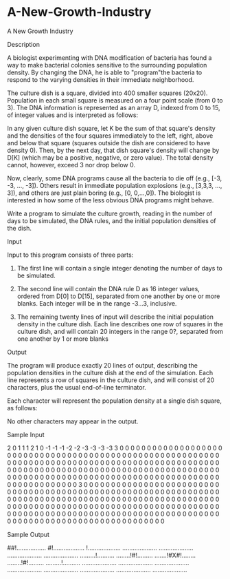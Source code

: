 # A-New-Growth-Industry

A New Growth Industry

Description

A biologist experimenting with DNA modification of bacteria has found a way to make bacterial colonies sensitive to the surrounding population density. By changing the DNA, he is able to "program"the bacteria to respond to the varying densities in their immediate neighborhood.

The culture dish is a square, divided into 400 smaller squares (20x20). Population in each small square is measured on a four point scale (from 0 to 3). The DNA information is represented as an array D, indexed from 0 to 15, of integer values and is interpreted as follows:

In any given culture dish square, let K be the sum of that square's density and the densities of the four squares immediately to the left, right, above and below that square (squares outside the dish are considered to have density 0). Then, by the next day, that dish square's density will change by D[K] (which may be a positive, negative, or zero value). The total density cannot, however, exceed 3 nor drop below 0.

Now, clearly, some DNA programs cause all the bacteria to die off (e.g., [-3, -3, ..., -3]). Others result in immediate population explosions (e.g., [3,3,3, ..., 3]), and others are just plain boring (e.g., [0, 0,...,0]). The biologist is interested in how some of the less obvious DNA programs might behave.

Write a program to simulate the culture growth, reading in the number of days to be simulated, the DNA rules, and the initial population densities of the dish.

Input

Input to this program consists of three parts:

1. The first line will contain a single integer denoting the number of days to be simulated.

2. The second line will contain the DNA rule D as 16 integer values, ordered from D[0] to D[15], separated from one another by one or more blanks. Each integer will be in the range -3...3, inclusive.

3. The remaining twenty lines of input will describe the initial population density in the culture dish. Each line describes one row of squares in the culture dish, and will contain 20 integers in the range 0?, separated from one another by 1 or more blanks

Output

The program will produce exactly 20 lines of output, describing the population densities in the culture dish at the end of the simulation. Each line represents a row of squares in the culture dish, and will consist of 20 characters, plus the usual end-of-line terminator.

Each character will represent the population density at a single dish square, as follows:

No other characters may appear in the output.

Sample Input

2 
0 1 1 1 2 1 0 -1 -1 -1 -2 -2 -3 -3 -3 -3 
3 0 0 0 0 0 0 0 0 0 0 0 0 0 0 0 0 0 0 0 
0 0 0 0 0 0 0 0 0 0 0 0 0 0 0 0 0 0 0 0 
0 0 0 0 0 0 0 0 0 0 0 0 0 0 0 0 0 0 0 0 
0 0 0 0 0 0 0 0 0 0 0 0 0 0 0 0 0 0 0 0 
0 0 0 0 0 0 0 0 0 0 0 0 0 0 0 0 0 0 0 0 
0 0 0 0 0 0 0 0 0 0 0 0 0 0 0 0 0 0 0 0 
0 0 0 0 0 0 0 0 0 0 0 0 0 0 0 0 0 0 0 0 
0 0 0 0 0 0 0 0 0 0 0 0 0 0 0 0 0 0 0 0 
0 0 0 0 0 0 0 0 0 0 0 0 0 0 0 0 0 0 0 0 
0 0 0 0 0 0 0 0 0 3 0 0 0 0 0 0 0 0 0 0 
0 0 0 0 0 0 0 0 0 0 0 0 0 0 0 0 0 0 0 0 
0 0 0 0 0 0 0 0 0 0 0 0 0 0 0 0 0 0 0 0 
0 0 0 0 0 0 0 0 0 0 0 0 0 0 0 0 0 0 0 0 
0 0 0 0 0 0 0 0 0 0 0 0 0 0 0 0 0 0 0 0 
0 0 0 0 0 0 0 0 0 0 0 0 0 0 0 0 0 0 0 0 
0 0 0 0 0 0 0 0 0 0 0 0 0 0 0 0 0 0 0 0 
0 0 0 0 0 0 0 0 0 0 0 0 0 0 0 0 0 0 0 0 
0 0 0 0 0 0 0 0 0 0 0 0 0 0 0 0 0 0 0 0 
0 0 0 0 0 0 0 0 0 0 0 0 0 0 0 0 0 0 0 0 
0 0 0 0 0 0 0 0 0 0 0 0 0 0 0 0 0 0 0 0 

Sample Output

##!................. 
#!.................. 
!................... 
.................... 
.................... 
.................... 
.................... 
.........!.......... 
........!#!......... 
.......!#X#!........ 
........!#!......... 
.........!.......... 
.................... 
.................... 
.................... 
.................... 
.................... 
.................... 
.................... 
....................
